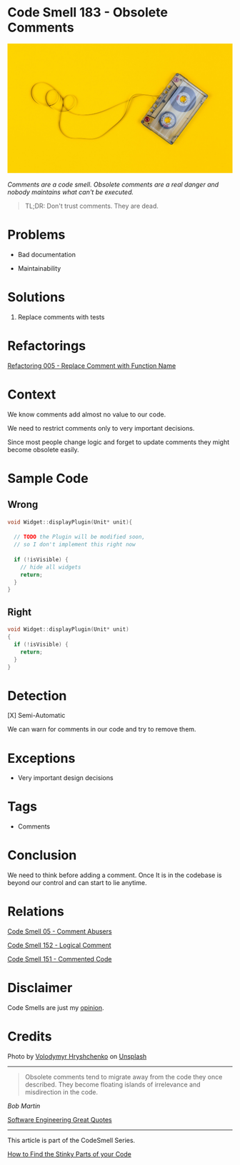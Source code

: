 # Code Smell 183 - Obsolete Comments
            
![Code Smell 183 - Obsolete Comments](Code%20Smell%20183%20-%20Obsolete%20Comments.jpg)

*Comments are a code smell. Obsolete comments are a real danger and nobody maintains what can't be executed.*

> TL;DR: Don't trust comments. They are dead.

# Problems

- Bad documentation

- Maintainability

# Solutions

1. Replace comments with tests

# Refactorings

[Refactoring 005 - Replace Comment with Function Name](https://github.com/mcsee/Software-Design-Articles/tree/main/Articles/Refactorings/Refactoring%20005%20-%20Replace%20Comment%20with%20Function%20Name/readme.md)

# Context

We know comments add almost no value to our code.

We need to restrict comments only to very important decisions.

Since most people change logic and forget to update comments they might become obsolete easily.

# Sample Code

## Wrong

<!-- [Gist Url](https://gist.github.com/mcsee/fd5b6b44920df66b6558be35f729f0f7) -->

```cpp
void Widget::displayPlugin(Unit* unit){

  // TODO the Plugin will be modified soon, 
  // so I don't implement this right now

  if (!isVisible) {
    // hide all widgets
    return;
  }
}
```

## Right

<!-- [Gist Url](https://gist.github.com/mcsee/36f9dde4301f0ab77c034aeba7c0b391) -->

```cpp
void Widget::displayPlugin(Unit* unit)
{ 
  if (!isVisible) {
    return;
  }
}
```

# Detection

[X] Semi-Automatic 

We can warn for comments in our code and try to remove them.

# Exceptions

- Very important design decisions

# Tags

- Comments

# Conclusion

We need to think before adding a comment. Once It is in the codebase is beyond our control and can start to lie anytime.

# Relations

[Code Smell 05 - Comment Abusers](https://github.com/mcsee/Software-Design-Articles/tree/main/Articles/Code%20Smells/Code%20Smell%2005%20-%20Comment%20Abusers/readme.md)

[Code Smell 152 - Logical Comment](https://github.com/mcsee/Software-Design-Articles/tree/main/Articles/Code%20Smells/Code%20Smell%20152%20-%20Logical%20Comment/readme.md) 

[Code Smell 151 - Commented Code](https://github.com/mcsee/Software-Design-Articles/tree/main/Articles/Code%20Smells/Code%20Smell%20151%20-%20Commented%20Code/readme.md)

# Disclaimer

Code Smells are just my [opinion](https://github.com/mcsee/Software-Design-Articles/tree/main/Articles/Blogging/I%20Wrote%20More%20than%2090%20Articles%20on%202021%20Here%20is%20What%20I%20Learned/readme.md).

# Credits

Photo by [Volodymyr Hryshchenko](https://unsplash.com/@lunarts) on [Unsplash](https://unsplash.com/s/photos/obsolete)
    
* * *

> Obsolete comments tend to migrate away from the code they once described. They become floating islands of irrelevance and misdirection in the code.
 
_Bob Martin_

[Software Engineering Great Quotes](https://github.com/mcsee/Software-Design-Articles/tree/main/Articles/Quotes/Software%20Engineering%20Great%20Quotes/readme.md)

* * *

This article is part of the CodeSmell Series.

[How to Find the Stinky Parts of your Code](https://github.com/mcsee/Software-Design-Articles/tree/main/Articles/Code%20Smells/How%20to%20Find%20the%20Stinky%20parts%20of%20your%20Code/readme.md)